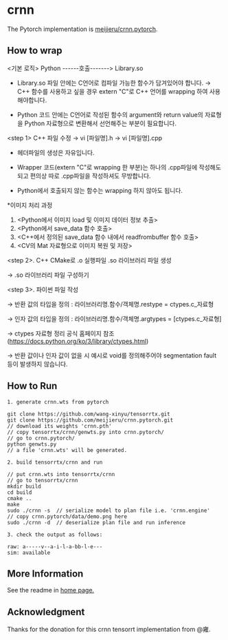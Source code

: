 # crnn

The Pytorch implementation is [meijieru/crnn.pytorch](https://github.com/meijieru/crnn.pytorch).

## How to wrap
<기본 로직>
Python ------호출-------> Library.so 
* Library.so 파일 안에는 C언어로 컴파일 가능한 함수가 담겨있어야 합니다.
→  C++ 함수를 사용하고 싶을 경우 extern "C"로 C++ 언어를 wrapping 하여 사용해야합니다.

* Python 코드 안에는 C언어로 작성된 함수의 argument와 return value의 자료형을 Python 자료형으로 변환해서 선언해주는 부분이 필요합니다.

<step 1> C++ 파일 수정
→  vi [파일명].h
→  vi [파일명].cpp

* 헤더파일의 생성은 자유입니다.

* Wrapper 코드(extern "C"로 wrapping 한 부분)는 하나의 .cpp파일에 작성해도 되고 편의상 따로 .cpp파일을 작성하셔도 무방합니다.

* Python에서 호출되지 않는 함수는 wrapping 하지 않아도 됩니다.

*이미지 처리 과정
1. <Python에서 이미지 load 및 이미지 데이터 정보 추출>
2. <Python에서 save_data 함수 호출>
3. <C++에서 정의된 save_data 함수 내에서 readfrombuffer 함수 호출>
4. <CV의 Mat 자료형으로 이미지 복원 및 저장>

<step 2>. C++ CMake로 .o 실행파일 .so 라이브러리 파일 생성 
   
→ .so 라이브러리 파일 구성하기

<step 3>. 파이썬 파일 작성

→  반환 값의 타입을 정의 : 라이브러리명.함수/객체명.restype = ctypes.c_자료형

→  인자 값의 타입을 정의 : 라이브러리명.함수/객체명.argtypes = [ctypes.c_자료형]

→  ctypes 자료형 정리 공식 홈페이지 참조 (https://docs.python.org/ko/3/library/ctypes.html)

→  반환 값이나 인자 값이 없을 시 예시로 void를 정의해주어야 segmentation fault 등이 발생하지 않습니다.

## How to Run

```
1. generate crnn.wts from pytorch

git clone https://github.com/wang-xinyu/tensorrtx.git
git clone https://github.com/meijieru/crnn.pytorch.git
// download its weights 'crnn.pth'
// copy tensorrtx/crnn/genwts.py into crnn.pytorch/
// go to crnn.pytorch/
python genwts.py
// a file 'crnn.wts' will be generated.

2. build tensorrtx/crnn and run

// put crnn.wts into tensorrtx/crnn
// go to tensorrtx/crnn
mkdir build
cd build
cmake ..
make
sudo ./crnn -s  // serialize model to plan file i.e. 'crnn.engine'
// copy crnn.pytorch/data/demo.png here
sudo ./crnn -d  // deserialize plan file and run inference

3. check the output as follows:

raw: a-----v--a-i-l-a-bb-l-e---
sim: available

```

## More Information

See the readme in [home page.](https://github.com/wang-xinyu/tensorrtx)

## Acknowledgment

Thanks for the donation for this crnn tensorrt implementation from @雍.

